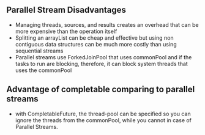 ## Parallel Stream Disadvantages

- Managing threads, sources, and results creates an overhead that can be more expensive than the operation itself
- Splitting an arrayList can be cheap and effective but using non contiguous data structures can be much more costly than using sequential streams
- Parallel streams use ForkedJoinPool that uses commonPool and if the tasks to run are blocking, therefore, it can block system threads that uses the commonPool

## Advantage of completable comparing to parallel streams

- with CompletableFuture, the thread-pool can be specified so you can ignore the threads from the commonPool, while you cannot in case of Parallel Streams.
